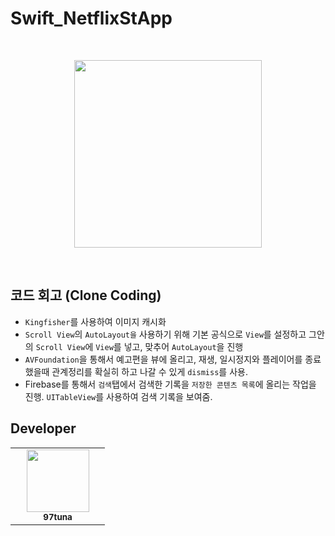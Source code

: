 # Swift_NetflixStApp

<br>
    <p align="center">
        <img width="300px" src="https://user-images.githubusercontent.com/50114556/126875201-8fc6dde0-acc8-4c27-a38d-4c2302f70c29.gif"/>
    </p>
<br>

## 코드 회고 (Clone Coding)
 - ```Kingfisher```를 사용하여 이미지 캐시화
 - ```Scroll View```의 ```AutoLayout을``` 사용하기 위해 기본 공식으로 ```View```를 설정하고 그안의 ```Scroll View```에 ```View```를 넣고, 맞추어 ```AutoLayout```을 진행
 - ```AVFoundation```을 통해서 예고편을 뷰에 올리고, 재생, 일시정지와 플레이어를 종료했을때 관계정리를 확실히 하고 나갈 수 있게 ```dismiss```를 사용.
 - Firebase를 통해서 ```검색```탭에서 검색한 기록을 ```저장한 콘텐츠 목록```에 올리는 작업을 진행. ```UITableView```를 사용하여 검색 기록을 보여줌.

## Developer
<table>
    <tr>
        <td align="center" width="135px">
            <a href="https://github.com/97tuna"><img height="100px" width="100px" src="https://avatars3.githubusercontent.com/u/50114556?s=400&v=4"></img></a><br />
            <sub> <b> 97tuna </b> </sub>
        </td>
    </tr>
</table>